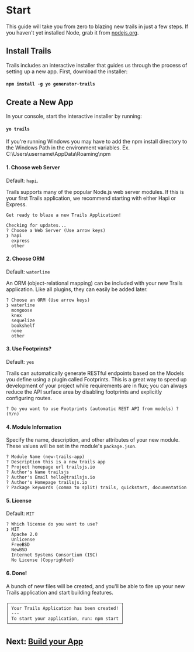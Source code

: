 # Start

This guide will take you from zero to blazing new trails in just a few steps. If you haven't yet installed Node, grab it from [nodejs.org](https://nodejs.org/en/).

## Install Trails

Trails includes an interactive installer that guides us through the process of setting up a new app. First, download the installer:

#### `npm install -g yo generator-trails`

## Create a New App

In your console, start the interactive installer by running:

#### `yo trails`

If you're running Windows you may have to add the npm install directory to the Windows Path in the environment variables.
Ex. C:\Users\username\AppData\Roaming\npm

#### 1. Choose web Server

Default: `hapi`.

Trails supports many of the popular Node.js web server modules. If this is your first Trails application, we recommend starting with either Hapi or Express.

```
Get ready to blaze a new Trails Application!

Checking for updates...
? Choose a Web Server (Use arrow keys)
❯ hapi
  express
  other
```

#### 2. Choose ORM

Default: `waterline`

An ORM (object-relational mapping) can be included with your new Trails application. Like all plugins, they can easily be added later.

```
? Choose an ORM (Use arrow keys)
❯ waterline
  mongoose
  knex
  sequelize
  bookshelf
  none
  other
```


#### 3. Use Footprints?

Default: `yes`

Trails can automatically generate RESTful endpoints based on the Models you define using a plugin called Footprints. This is a great way to speed up development of your project while requirements are in flux; you can always reduce the API surface area by disabling footprints and explicitly configuring routes.

```
? Do you want to use Footprints (automatic REST API from models) ? (Y/n)
```

#### 4. Module Information

Specify the name, description, and other attributes of your new module. These values will be set in the module's `package.json`.

```
? Module Name (new-trails-app)
? Description this is a new trails app
? Project homepage url trailsjs.io
? Author's Name trailsjs
? Author's Email hello@trailsjs.io
? Author's Homepage trailsjs.io
? Package keywords (comma to split) trails, quickstart, documentation
```

#### 5. License

Default: `MIT`

```
? Which license do you want to use?
❯ MIT
  Apache 2.0
  Unlicense
  FreeBSD
  NewBSD
  Internet Systems Consortium (ISC)
  No License (Copyrighted)
```

#### 6. Done!

A bunch of new files will be created, and you'll be able to fire up your new Trails application and start building features.

```
┌───────────────────────────────────────────┐
│ Your Trails Application has been created! │
│ ---                                       │
│ To start your application, run: npm start │
└───────────────────────────────────────────┘
```

## Next: [Build your App](./build/README.md)

